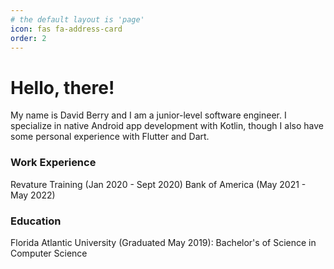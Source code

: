 ```yaml
---
# the default layout is 'page'
icon: fas fa-address-card
order: 2
---
```

<!-- 
> Add Markdown syntax content to file `_tabs/about.md`{: .filepath } and it will show up on this page.
{: .prompt-tip } 
-->

# Hello, there!

My name is David Berry and I am a junior-level software engineer.
I specialize in native Android app development with Kotlin, though I also have some personal experience with Flutter and Dart.

### Work Experience
Revature Training (Jan 2020 - Sept 2020)
Bank of America (May 2021 - May 2022)

### Education
Florida Atlantic University (Graduated May 2019): Bachelor's of Science in Computer Science
